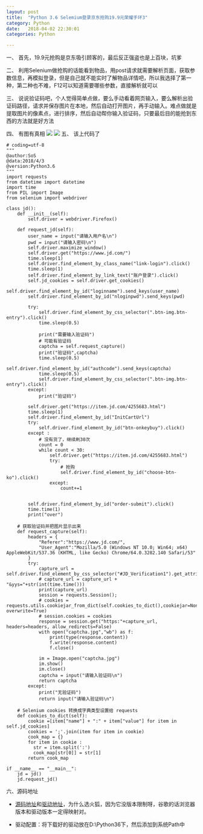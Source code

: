 ```yaml
---
layout: post
title:  "Python 3.6 Selemium登录京东抢购19.9元荣耀手环3"
category: Python
date:   2018-04-02 22:30:01
categories: Python

---
```

一、 首先，19.9元抢购是京东吸引顾客的，最后反正强盗也是上百块，坑爹

二、 利用Selenium做抢购的话能看到物品，用post请求就需要解析页面，获取参数信息，再模拟登录，但是自己就不能实时了解物品详情吧，所以我选择了第一种，第二种也不难，F12可以知道需要哪些参数，直接解析就可以

三、 说说验证码吧，个人觉得简单点做，要么手动看着网页输入，要么解析出验证码路径，请求并保存图片在本地，然后自动打开图片，再手动输入。难点做就是提取图片的像素点，进行排序，然后自动帮你输入验证码，只要最后目的能抢到东西的方法就是好方法

四、 有图有真相
![](https://i.imgur.com/JsWTlYR.png)
![](https://i.imgur.com/CTwZwUX.png)
五、 该上代码了

	# coding=utf-8
	"""
	@author:SoS
	@data:2018/4/3
	@version:Python3.6
	"""
	import requests
	from datetime import datetime
	import time
	from PIL import Image
	from selenium import webdriver

	class jd():
	    def __init__(self):
	        self.driver = webdriver.Firefox()
	
	    def request_jd(self):
	        user_name = input("请输入用户名\n")
	        pwd = input("请输入密码\n")
	        self.driver.maximize_window()
	        self.driver.get("https://www.jd.com/")
	        time.sleep(1)
	        self.driver.find_element_by_class_name("link-login").click()
	        time.sleep(1)
	        self.driver.find_element_by_link_text("账户登录").click()
	        self.jd_cookies = self.driver.get_cookies()
	        self.driver.find_element_by_id("loginname").send_keys(user_name)
	        self.driver.find_element_by_id("nloginpwd").send_keys(pwd)
	        
	        try:
	            self.driver.find_element_by_css_selector(".btn-img.btn-entry").click()
	            time.sleep(0.5)
	        
	            print("需要输入验证码")
	            # 可能有验证码
	            captcha = self.request_capture()
	            print("验证码",captcha)
	            time.sleep(0.5)
	            self.driver.find_element_by_id("authcode").send_keys(captcha)
	            time.sleep(0.5)
	            self.driver.find_element_by_css_selector(".btn-img.btn-entry").click()
	        except:
	            print("验证码")
	        
	        self.driver.get("https://item.jd.com/4255683.html")
	        time.sleep(1)
	        self.driver.find_element_by_id("InitCartUrl")
	        try:
	            self.driver.find_element_by_id("btn-onkeybuy").click()
	        except :
	            # 没有货了，继续刷30次
	            count = 0
	            while count < 30:
	                self.driver.get("https://item.jd.com/4255683.html")
	                try:
	                    # 抢购
	                    self.driver.find_element_by_id("choose-btn-ko").click()
	                except:
	                    count+=1
	                    
	
	        self.driver.find_element_by_id("order-submit").click()
	        time.time(1)
	        print("over")
	
	    # 获取验证码并把图片显示出来
	    def request_capture(self):
	        headers = {
	            "Referer":"https://www.jd.com/",
	            "User_Agent":"Mozilla/5.0 (Windows NT 10.0; Win64; x64) AppleWebKit/537.36 (KHTML, like Gecko) Chrome/64.0.3282.140 Safari/53"
	        }
	        try:
	            capture_url = self.driver.find_element_by_css_selector("#JD_Verification1").get_attribute("src2")
	            # capture_url = capture_url + "&yys="+str(int(time.time()))
	            print(capture_url)
	            session = requests.Session();
	            # cookies = requests.utils.cookiejar_from_dict(self.cookies_to_dict(),cookiejar=None, overwrite=True)
	            # session.cookies = cookies
	            response = session.get("https:"+capture_url, headers=headers, allow_redirects=False)
	            with open("captcha.jpg","wb") as f:
	                print(type(response.content))
	                f.write(response.content)
	                f.close()
	        
	            im = Image.open("captcha.jpg")
	            im.show()
	            im.close()
	            captcha = input("请输入验证码\n")
	            return captcha
	        except:
	            print("无验证码")
	            return input("请输入验证码\n")
	           
	    # Selenium cookies 转换成字典类型设置给 requests
	    def cookies_to_dict(self):
	        cookie =[item["name"] + ":" + item["value"] for item in self.jd_cookies]
	        cookies = ';'.join(item for item in cookie) 
	        cook_map = {}
	        for item in cookie :
	          str = item.split(':')
	          cook_map[str[0]] = str[1]
	        return cook_map
	
	if __name__ == "__main__":
	    jd = jd()
	    jd.request_jd()

    
六、源码地址
	
* [源码地址](https://github.com/raojianxiong/Python36/blob/master/%E8%87%AA%E5%8A%A8%E5%8C%96/jd_watch.py)和[驱动地址](https://github.com/raojianxiong/Python36/blob/master/%E5%A5%BD%E5%8F%8B%E8%AF%8D%E4%BA%91%E5%88%86%E6%9E%90/geckodriver.exe)，为什么选火狐，因为它没版本限制呀，谷歌的话浏览器版本和驱动版本一定得映射对。

* 驱动配置：将下载好的驱动放在D:\Python36下，然后添加到系统Path中